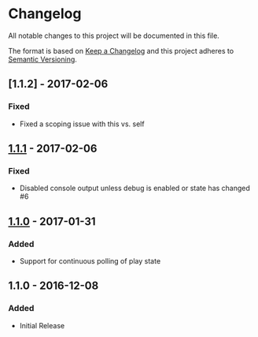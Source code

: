 # Changelog
All notable changes to this project will be documented in this file.

The format is based on [Keep a Changelog](http://keepachangelog.com/en/1.0.0/)
and this project adheres to [Semantic Versioning](http://semver.org/spec/v2.0.0.html).

## [1.1.2] - 2017-02-06
### Fixed
- Fixed a scoping issue with this vs. self

## [1.1.1] - 2017-02-06
### Fixed
- Disabled console output unless debug is enabled or state has changed #6

## [1.1.0] - 2017-01-31
### Added
- Support for continuous polling of play state

## 1.1.0 - 2016-12-08
### Added
- Initial Release

[Unreleased]: https://github.com/mpbzh/homebridge-plex/compare/v1.1.0...HEAD
[1.1.1]: https://github.com/mpbzh/homebridge-plex/compare/v1.1.1...v1.1.2
[1.1.1]: https://github.com/mpbzh/homebridge-plex/compare/v1.1.0...v1.1.1
[1.1.0]: https://github.com/mpbzh/homebridge-plex/compare/v1.0.0...v1.1.0
